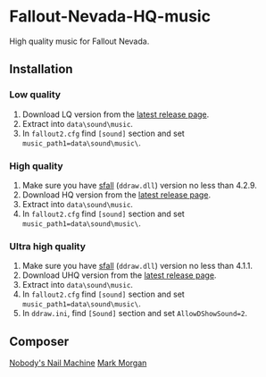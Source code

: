 # Fallout-Nevada-HQ-music

High quality music for Fallout Nevada.

## Installation

### Low quality
1. Download LQ version from the [latest release page](https://github.com/egornovivan/Fallout-Nevada-HQ-music/releases/latest).
1. Extract into `data\sound\music`.
1. In `fallout2.cfg` find `[sound]` section and set `music_path1=data\sound\music\`.

### High quality
1. Make sure you have [sfall](https://github.com/phobos2077/sfall/) (`ddraw.dll`) version no less than 4.2.9.
1. Download HQ version from the [latest release page](https://github.com/egornovivan/Fallout-Nevada-HQ-music/releases/latest).
1. Extract into `data\sound\music`.
1. In `fallout2.cfg` find `[sound]` section and set `music_path1=data\sound\music\`.

### Ultra high quality
1. Make sure you have [sfall](https://github.com/phobos2077/sfall/) (`ddraw.dll`) version no less than 4.1.1.
1. Download UHQ version from the [latest release page](https://github.com/egornovivan/Fallout-Nevada-HQ-music/releases/latest).
1. Extract into `data\sound\music`.
1. In `fallout2.cfg` find `[sound]` section and set `music_path1=data\sound\music\`.
1. In `ddraw.ini`, find `[Sound]` section and set `AllowDShowSound=2`.

## Composer
[Nobody's Nail Machine](https://nobodysnailmachine.bandcamp.com/)
[Mark Morgan](https://vgmdb.net/artist/1446)

